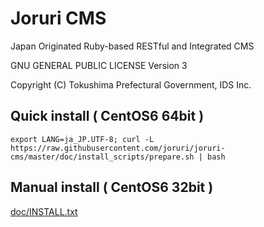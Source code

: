 Joruri CMS
==========

Japan Originated Ruby-based RESTful and Integrated CMS

GNU GENERAL PUBLIC LICENSE Version 3

Copyright (C) Tokushima Prefectural Government, IDS Inc.


## Quick install ( CentOS6 64bit )

    export LANG=ja_JP.UTF-8; curl -L https://raw.githubusercontent.com/joruri/joruri-cms/master/doc/install_scripts/prepare.sh | bash

## Manual install ( CentOS6 32bit )

[doc/INSTALL.txt](doc/INSTALL.txt)
